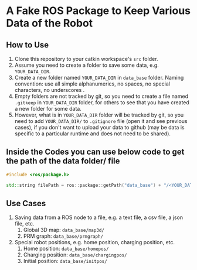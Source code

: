 # A Fake ROS Package to Keep Various Data of the Robot

## How to Use

1. Clone this repository to your catkin workspace's `src` folder.
2. Assume you need to create a folder to save some data, e.g. `YOUR_DATA_DIR`.
3. Create a new folder named `YOUR_DATA_DIR` in `data_base` folder. Naming convention: use all simple alphanumerics, no spaces, no special characters, no underscores .
4. Empty folders are not tracked by git, so you need to create a file named `.gitkeep` in `YOUR_DATA_DIR` folder, for others to see that you have created a new folder for some data.
5. However, what is in `YOUR_DATA_DIR` folder will be tracked by git, so you need to add `YOUR_DATA_DIR/` to `.gitignore` file (open it and see previous cases), if you don't want to upload your data to github (may be data is specific to a particular runtime and does not need to be shared).

## Inside the Codes you can use below code to get the path of the data folder/ file

```cpp
#include <ros/package.h>

std::string filePath = ros::package::getPath("data_base") + "/<YOUR_DATA_DIR>/<YOUR_FILE>.txt"; // whatever file extension you want
```

## Use Cases

1. Saving data from a ROS node to a file, e.g. a text file, a csv file, a json file, etc.
    1. Global 3D map: `data_base/map3d/`
    2. PRM graph: `data_base/prmgraph/`
2. Special robot positions, e.g. home position, charging position, etc.
    1. Home position: `data_base/homepos/`
    2. Charging position: `data_base/chargingpos/`
    3. Initial position: `data_base/initpos/`